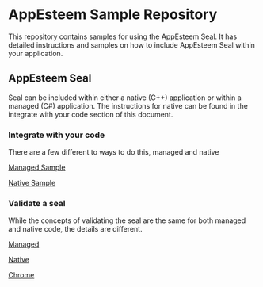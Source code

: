 # AppEsteem Sample Repository

This repository contains samples for using the AppEsteem Seal. It has detailed instructions and samples on how to include AppEsteem Seal within  your application.

## AppEsteem Seal

Seal can be included within either a native (C++) application or within a managed (C#) application. The instructions for native can be found in the integrate with your code section of this document.

### Integrate with your code

There are a few different to ways to do this, managed and native

[Managed Sample](managed/managedsample.md)

[Native Sample](native/nativesample.md)

### Validate a seal

While the concepts of validating the seal are the same for both managed and native code, the details are different.

[Managed](managed/validatesealcsharp.md)

[Native](native/validateseal.md)

[Chrome](chrome/validateseal.md)
